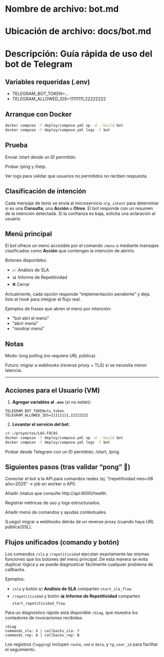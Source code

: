 # Nombre de archivo: bot.md
# Ubicación de archivo: docs/bot.md
# Descripción: Guía rápida de uso del bot de Telegram

## Variables requeridas (.env)
- TELEGRAM_BOT_TOKEN=...
- TELEGRAM_ALLOWED_IDS=11111111,22222222

## Arranque con Docker
```bash
docker compose -f deploy/compose.yml up -d --build bot
docker compose -f deploy/compose.yml logs -f bot
```

## Prueba

Enviar /start desde un ID permitido.

Probar /ping y /help.

Ver logs para validar que usuarios no permitidos no reciben respuesta.

## Clasificación de intención

Cada mensaje de texto se envía al microservicio `nlp_intent` para determinar si es una **Consulta**, una **Acción** u **Otros**.
El bot responde con un resumen de la intención detectada. Si la confianza es baja, solicita una aclaración al usuario.

## Menú principal

El bot ofrece un menú accesible por el comando `/menu` o mediante mensajes clasificados como **Acción** que contengan la intención de abrirlo.

Botones disponibles:

- 📈 Análisis de SLA
- 📊 Informe de Repetitividad
- ❌ Cerrar

Actualmente, cada opción responde “implementación pendiente” y deja listo el hook para integrar el flujo real.

Ejemplos de frases que abren el menú por intención:

- "bot abrí el menú"
- "abrir menú"
- "mostrar menú"

## Notas

Modo: long polling (no requiere URL pública).

Futuro: migrar a webhooks (reverse proxy + TLS) si se necesita menor latencia.

---

## Acciones para el Usuario (VM)
1. **Agregar variables al `.env`** (si no están):

```
TELEGRAM_BOT_TOKEN=tu_token
TELEGRAM_ALLOWED_IDS=11111111,22222222
```

2. **Levantar el servicio del bot**:
```bash
cd ~/proyectos/LAS-FOCAS
docker compose -f deploy/compose.yml up -d --build bot
docker compose -f deploy/compose.yml logs -f bot
```

Probar desde Telegram con un ID permitido: /start, /ping.

## Siguientes pasos (tras validar “pong” 🏓)

Conectar el bot a la API para comandos reales (ej. “/repetitividad mes=08 año=2025” → job en worker o API).

Añadir /status que consulte http://api:8000/health.

Registrar métricas de uso y logs estructurados.

Añadir menú de comandos y ayudas contextuales.

(Luego) migrar a webhooks detrás de un reverse proxy (cuando haya URL pública/SSL).

## Flujos unificados (comando y botón)

Los comandos `/sla` y `/repetitividad` ejecutan exactamente las mismas funciones que los botones del menú principal. De esta manera se evita duplicar lógica y se puede diagnosticar fácilmente cualquier problema de callbacks.

Ejemplos:

- `/sla` y botón **📈 Análisis de SLA** comparten `start_sla_flow`.
- `/repetitividad` y botón **📊 Informe de Repetitividad** comparten `start_repetitividad_flow`.

Para un diagnóstico rápido está disponible `/diag`, que muestra los contadores de invocaciones recibidas:

```
/diag
commands_sla: X | callbacks_sla: Y
commands_rep: A | callbacks_rep: B
```

Los registros (`logging`) incluyen `route`, `cmd` o `data`, y `tg_user_id` para facilitar el seguimiento.
